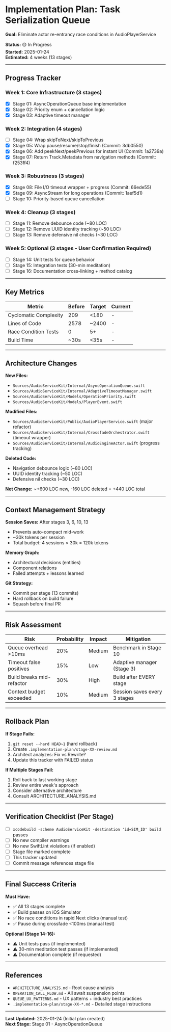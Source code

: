 # Implementation Plan: Task Serialization Queue

**Goal:** Eliminate actor re-entrancy race conditions in AudioPlayerService

**Status:** 🟡 In Progress  
**Started:** 2025-01-24  
**Estimated:** 4 weeks (13 stages)

---

## Progress Tracker

### Week 1: Core Infrastructure (3 stages)
- [x] Stage 01: AsyncOperationQueue base implementation
- [x] Stage 02: Priority enum + cancellation logic
- [x] Stage 03: Adaptive timeout manager

### Week 2: Integration (4 stages)
- [ ] Stage 04: Wrap skipToNext/skipToPrevious
- [x] Stage 05: Wrap pause/resume/stop/finish (Commit: 3db0550)
- [x] Stage 06: Add peekNext/peekPrevious for instant UI (Commit: 1a2739a)
- [x] Stage 07: Return Track.Metadata from navigation methods (Commit: f253ff4)

### Week 3: Robustness (3 stages)
- [x] Stage 08: File I/O timeout wrapper + progress (Commit: 66ede55)
- [x] Stage 09: AsyncStream<PlayerEvent> for long operations (Commit: 1aef5d1)
- [ ] Stage 10: Priority-based queue cancellation

### Week 4: Cleanup (3 stages)
- [ ] Stage 11: Remove debounce code (~80 LOC)
- [ ] Stage 12: Remove UUID identity tracking (~50 LOC)
- [ ] Stage 13: Remove defensive nil checks (~30 LOC)

### Week 5: Optional (3 stages - User Confirmation Required)
- [ ] Stage 14: Unit tests for queue behavior
- [ ] Stage 15: Integration tests (30-min meditation)
- [ ] Stage 16: Documentation cross-linking + method catalog

---

## Key Metrics

| Metric | Before | Target | Current |
|--------|--------|--------|---------|
| Cyclomatic Complexity | 209 | <180 | - |
| Lines of Code | 2578 | ~2400 | - |
| Race Condition Tests | 0 | 5+ | - |
| Build Time | ~30s | <35s | - |

---

## Architecture Changes

**New Files:**
- `Sources/AudioServiceKit/Internal/AsyncOperationQueue.swift`
- `Sources/AudioServiceKit/Internal/AdaptiveTimeoutManager.swift`
- `Sources/AudioServiceKit/Models/OperationPriority.swift`
- `Sources/AudioServiceKit/Models/PlayerEvent.swift`

**Modified Files:**
- `Sources/AudioServiceKit/Public/AudioPlayerService.swift` (major refactor)
- `Sources/AudioServiceKit/Internal/CrossfadeOrchestrator.swift` (timeout wrapper)
- `Sources/AudioServiceKit/Internal/AudioEngineActor.swift` (progress tracking)

**Deleted Code:**
- Navigation debounce logic (~80 LOC)
- UUID identity tracking (~50 LOC)
- Defensive nil checks (~30 LOC)

**Net Change:** ~+600 LOC new, -160 LOC deleted = +440 LOC total

---

## Context Management Strategy

**Session Saves:** After stages 3, 6, 10, 13
- Prevents auto-compact mid-work
- ~30k tokens per session
- Total budget: 4 sessions × 30k = 120k tokens

**Memory Graph:**
- Architectural decisions (entities)
- Component relations
- Failed attempts + lessons learned

**Git Strategy:**
- Commit per stage (13 commits)
- Hard rollback on build failure
- Squash before final PR

---

## Risk Assessment

| Risk | Probability | Impact | Mitigation |
|------|-------------|--------|------------|
| Queue overhead >10ms | 20% | Medium | Benchmark in Stage 10 |
| Timeout false positives | 15% | Low | Adaptive manager (Stage 3) |
| Build breaks mid-refactor | 30% | High | Build after EVERY stage |
| Context budget exceeded | 10% | Medium | Session saves every 3 stages |

---

## Rollback Plan

**If Stage Fails:**
1. `git reset --hard HEAD~1` (hard rollback)
2. Create `.implementation-plan/stage-XX-review.md`
3. Architect analyzes: Fix vs Rewrite?
4. Update this tracker with FAILED status

**If Multiple Stages Fail:**
1. Roll back to last working stage
2. Review entire week's approach
3. Consider alternative architecture
4. Consult ARCHITECTURE_ANALYSIS.md

---

## Verification Checklist (Per Stage)

- [ ] `xcodebuild -scheme AudioServiceKit -destination 'id=SIM_ID' build` passes
- [ ] No new compiler warnings
- [ ] No new SwiftLint violations (if enabled)
- [ ] Stage file marked complete
- [ ] This tracker updated
- [ ] Commit message references stage file

---

## Final Success Criteria

**Must Have:**
- ✅ All 13 stages complete
- ✅ Build passes on iOS Simulator
- ✅ No race conditions in rapid Next clicks (manual test)
- ✅ Pause during crossfade <100ms (manual test)

**Optional (Stage 14-16):**
- ⚠️ Unit tests pass (if implemented)
- ⚠️ 30-min meditation test passes (if implemented)
- ⚠️ Documentation complete (if requested)

---

## References

- `ARCHITECTURE_ANALYSIS.md` - Root cause analysis
- `OPERATION_CALL_FLOW.md` - All await suspension points
- `QUEUE_UX_PATTERNS.md` - UX patterns + industry best practices
- `.implementation-plan/stage-XX-*.md` - Detailed stage instructions

---

**Last Updated:** 2025-01-24 (Initial plan created)  
**Next Stage:** Stage 01 - AsyncOperationQueue
